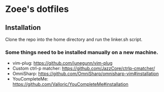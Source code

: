 # Zoee's dotfiles

## Installation

Clone the repo into the home directory and run the linker.sh script.

### Some things need to be installed manually on a new machine.

* vim-plug: https://github.com/junegunn/vim-plug
* Custom ctrl-p matcher: https://github.com/JazzCore/ctrlp-cmatcher/
* OmniSharp: https://github.com/OmniSharp/omnisharp-vim#installation
* YouCompleteMe: https://github.com/Valloric/YouCompleteMe#installation
